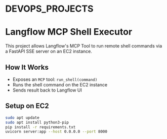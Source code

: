 # DEVOPS_PROJECTS
# Langflow MCP Shell Executor

This project allows Langflow's MCP Tool to run remote shell commands via a FastAPI SSE server on an EC2 instance.

## How It Works

- Exposes an `MCP` tool: `run_shell(command)`
- Runs the shell command on the EC2 instance
- Sends result back to Langflow UI

## Setup on EC2

```bash
sudo apt update
sudo apt install python3-pip
pip install -r requirements.txt
uvicorn server:app --host 0.0.0.0 --port 8000
